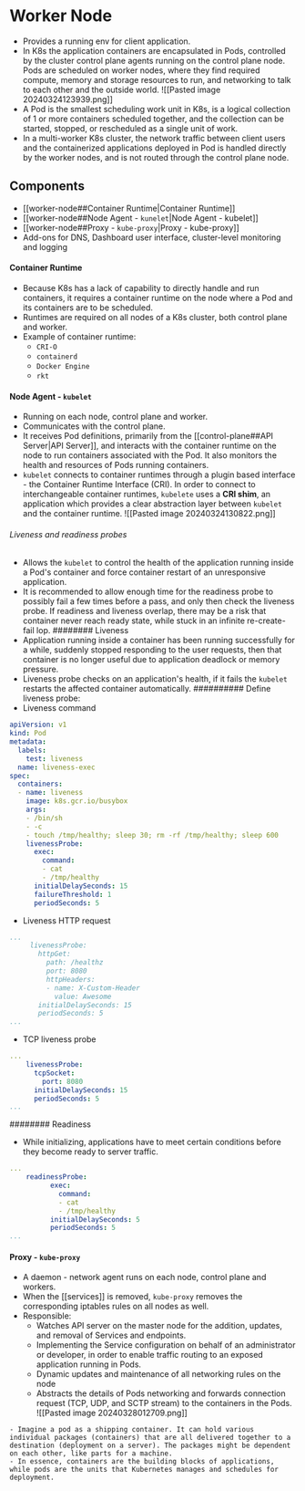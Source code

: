 # Worker Node
- Provides a running env for client application.
- In K8s the application containers are encapsulated in Pods, controlled by the cluster control plane agents running on the control plane node. Pods are scheduled on worker nodes, where they find required compute, memory and storage resources to run, and networking to talk to each other and the outside world.
![[Pasted image 20240324123939.png]]
- A Pod is the smallest scheduling work unit in K8s, is a logical collection of 1 or more containers scheduled together, and the collection can be started, stopped, or rescheduled as a single unit of work.
- In a multi-worker K8s cluster, the network traffic between client users and the containerized applications deployed in Pod is handled directly by the worker nodes, and is not routed through the control plane node.
## Components
- [[worker-node##Container Runtime|Container Runtime]]
- [[worker-node##Node Agent - `kunelet`|Node Agent - kubelet]]
- [[worker-node##Proxy - `kube-proxy`|Proxy - kube-proxy]]
- Add-ons for DNS, Dashboard user interface, cluster-level monitoring and logging
#### Container Runtime
- Because K8s has a lack of capability to directly handle and run containers, it requires a container runtime on the node where a Pod and its containers are to be scheduled.
- Runtimes are required on all nodes of a K8s cluster, both control plane and worker.
- Example of container runtime:
	- `CRI-O`
	- `containerd`
	- `Docker Engine`
	- `rkt`
#### Node Agent - `kubelet`
- Running on each node, control plane and worker.
- Communicates with the control plane.
- It receives Pod definitions, primarily from the [[control-plane##API Server|API Server]], and interacts with the container runtime on the node to run containers associated with the Pod. It also monitors the health and resources of Pods running containers.
- `kubelet` connects to container runtimes through a plugin based interface - the Container Runtime Interface (CRI). In order to connect to interchangeable container runtimes, `kubelete` uses a **CRI shim**, an application which provides a clear abstraction layer between `kubelet` and the container runtime.
![[Pasted image 20240324130822.png]]
###### Liveness and readiness probes
- Allows the `kubelet` to control the health of the application running inside a Pod's container and force container restart of an unresponsive application.
- It is recommended to allow enough time for the readiness probe to possibly fail a few times before a pass, and only then check the liveness probe. If readiness and liveness overlap, there may be a risk that container never reach ready state, while stuck in an infinite re-create-fail lop.
######## Liveness
- Application running inside a container has been running successfully for a while, suddenly stopped responding to the user requests, then that container is no longer useful due to application deadlock or memory pressure.
- Liveness probe checks on an application's health, if it fails the `kubelet` restarts the affected container automatically.
########## Define liveness probe:
- Liveness command
```YAML
apiVersion: v1  
kind: Pod  
metadata:  
  labels:  
    test: liveness  
  name: liveness-exec  
spec:  
  containers:  
  - name: liveness  
    image: k8s.gcr.io/busybox  
    args:  
    - /bin/sh  
    - -c  
    - touch /tmp/healthy; sleep 30; rm -rf /tmp/healthy; sleep 600  
    livenessProbe:  
      exec:  
        command:  
        - cat  
        - /tmp/healthy  
      initialDelaySeconds: 15  
      failureThreshold: 1  
      periodSeconds: 5
```
- Liveness HTTP request
```YAML
...
     livenessProbe:  
       httpGet:  
         path: /healthz  
         port: 8080  
         httpHeaders:  
         - name: X-Custom-Header  
           value: Awesome  
       initialDelaySeconds: 15  
       periodSeconds: 5
...
```
- TCP liveness probe
```YAML
...  
    livenessProbe:  
      tcpSocket:  
        port: 8080  
      initialDelaySeconds: 15  
      periodSeconds: 5  
...
```
######## Readiness
- While initializing, applications have to meet certain conditions before they become ready to server traffic.
```YAML
...  
    readinessProbe:  
          exec:  
            command:  
            - cat  
            - /tmp/healthy  
          initialDelaySeconds: 5   
          periodSeconds: 5  
...
```
#### Proxy - `kube-proxy`
- A daemon - network agent runs on each node, control plane and workers.
- When the [[services]] is removed, `kube-proxy` removes the corresponding iptables rules on all nodes as well.
- Responsible:
	- Watches API server on the master node for the addition, updates, and removal of Services and endpoints.
	- Implementing the Service configuration on behalf of an administrator or developer, in order to enable traffic routing to an exposed application running in Pods.
	- Dynamic updates and maintenance of all networking rules on the node
	- Abstracts the details of Pods networking and forwards connection request (TCP, UDP, and SCTP stream) to the containers in the Pods.
![[Pasted image 20240328012709.png]]

```ad-note
- Imagine a pod as a shipping container. It can hold various individual packages (containers) that are all delivered together to a destination (deployment on a server). The packages might be dependent on each other, like parts for a machine.
- In essence, containers are the building blocks of applications, while pods are the units that Kubernetes manages and schedules for deployment.
```